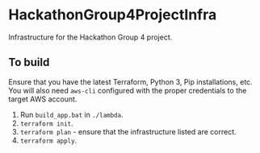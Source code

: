 # HackathonGroup4ProjectInfra

Infrastructure for the Hackathon Group 4 project.

## To build
Ensure that you have the latest Terraform, Python 3, Pip installations, etc.
You will also need `aws-cli` configured with the proper credentials to the target AWS account.

1. Run `build_app.bat` in `./lambda`.
2. `terraform init`.
3. `terraform plan` - ensure that the infrastructure listed are correct.
4. `terraform apply`.
